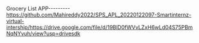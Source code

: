 Grocery List APP---------
https://github.com/Mahireddy2022/SPS_APL_20220122097-Smartinternz-virtual-intership/https://drive.google.com/file/d/19BlD0fWVvLZxH6wLd04S75PBmNqNYvuh/view?usp=drivesdk

